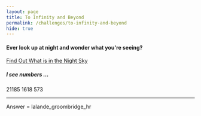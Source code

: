 ```yaml
---
layout: page
title: To Infinity and Beyond
permalink: /challenges/to-infinity-and-beyond
hide: true
---
```


#### Ever look up at night and wonder what you're seeing?

[Find Out What is in the Night Sky](http://stars.chromeexperiments.com "I Might Help You")

##### I see numbers ...

21185
1618
573

---

Answer = lalande_groombridge_hr